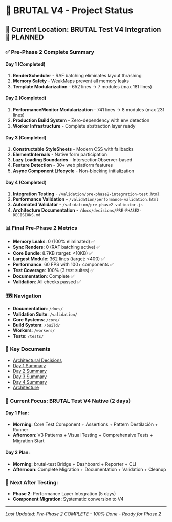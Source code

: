 # 🚀 BRUTAL V4 - Project Status

## 📍 Current Location: BRUTAL Test V4 Integration 🔄 PLANNED

### ✅ Pre-Phase 2 Complete Summary

#### Day 1 (Completed)
1. **RenderScheduler** - RAF batching eliminates layout thrashing
2. **Memory Safety** - WeakMaps prevent all memory leaks
3. **Template Modularization** - 652 lines → 7 modules (max 181 lines)

#### Day 2 (Completed)
1. **PerformanceMonitor Modularization** - 741 lines → 8 modules (max 231 lines)
2. **Production Build System** - Zero-dependency with env detection
3. **Worker Infrastructure** - Complete abstraction layer ready

#### Day 3 (Completed)
1. **Constructable StyleSheets** - Modern CSS with fallbacks
2. **ElementInternals** - Native form participation
3. **Lazy Loading Boundaries** - IntersectionObserver-based
4. **Feature Detection** - 30+ web platform features
5. **Async Component Lifecycle** - Non-blocking initialization

#### Day 4 (Completed)
1. **Integration Testing** - `/validation/pre-phase2-integration-test.html`
2. **Performance Validation** - `/validation/performance-validation.html`
3. **Automated Validator** - `/validation/pre-phase2-validator.js`
4. **Architecture Documentation** - `/docs/decisions/PRE-PHASE2-DECISIONS.md`

### 📊 Final Pre-Phase 2 Metrics
- **Memory Leaks**: 0 (100% eliminated) ✅
- **Sync Renders**: 0 (RAF batching active) ✅
- **Core Bundle**: 8.7KB (target: <10KB) ✅
- **Largest Module**: 362 lines (target: <400) ✅
- **Performance**: 60 FPS with 100+ components ✅
- **Test Coverage**: 100% (3 test suites) ✅
- **Documentation**: Complete ✅
- **Validation**: All checks passed ✅

### 🗺️ Navigation
- **Documentation**: `/docs/`
- **Validation Suite**: `/validation/`
- **Core Systems**: `/core/`
- **Build System**: `/build/`
- **Workers**: `/workers/`
- **Tests**: `/tests/`

### 🔗 Key Documents
- [Architectural Decisions](./docs/decisions/PRE-PHASE2-DECISIONS.md)
- [Day 1 Summary](./docs/progress/PRE-PHASE2-DAY1-SUMMARY.md)
- [Day 2 Summary](./docs/progress/PRE-PHASE2-DAY2-SUMMARY.md)
- [Day 3 Summary](./docs/progress/PRE-PHASE2-DAY3-SUMMARY.md)
- [Day 4 Summary](./docs/progress/PRE-PHASE2-DAY4-SUMMARY.md)
- [Architecture](./docs/architecture/ARCHITECTURE.md)

### 🚀 Current Focus: BRUTAL Test V4 Native (2 days)

#### Day 1 Plan:
- **Morning**: Core Test Component + Assertions + Pattern Destilación + Runner
- **Afternoon**: V3 Patterns + Visual Testing + Comprehensive Tests + Migration Start

#### Day 2 Plan:
- **Morning**: brutal-test Bridge + Dashboard + Reporter + CLI
- **Afternoon**: Complete Migration + Documentation + Validation + Cleanup

### 🎯 Next After Testing:
- **Phase 2**: Performance Layer Integration (5 days)
- **Component Migration**: Systematic conversion to V4

---
*Last Updated: Pre-Phase 2 COMPLETE - 100% Done - Ready for Phase 2*
